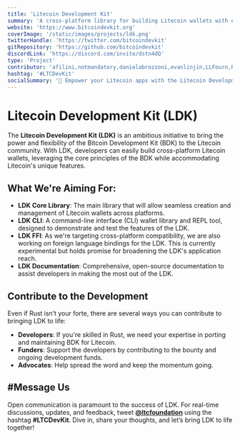 ```yaml
---
title: 'Litecoin Development Kit'
summary: 'A cross-platform library for building Litecoin wallets with ease.'
website: 'https://www.bitcoindevkit.org'
coverImage: '/static/images/projects/ldk.png'
twitterHandle: 'https://twitter.com/bitcoindevkit'
gitRepository: 'https://github.com/bitcoindevkit'
discordLink: 'https://discord.com/invite/dstn4dQ'
type: 'Project'
contributor: 'afilini,notmandatory,danielabrozzoni,evanlinjin,LLFourn,RajarshiMaitra'
hashtag: '#LTCDevKit'
socialSummary: '💼 Empower your Litecoin apps with the Litecoin Development Kit! Build cross-platform wallets effortlessly. Developers, funders, advocates – we need you! Shape the future with LTCDevKit. Explore now: '
---
```


# Litecoin Development Kit (LDK)

The **Litecoin Development Kit (LDK)** is an ambitious initiative to bring the power and flexibility of the Bitcoin Development Kit (BDK) to the Litecoin community. With LDK, developers can easily build cross-platform Litecoin wallets, leveraging the core principles of the BDK while accommodating Litecoin's unique features.

## What We're Aiming For:

- **LDK Core Library**: The main library that will allow seamless creation and management of Litecoin wallets across platforms.
- **LDK CLI**: A command-line interface (CLI) wallet library and REPL tool, designed to demonstrate and test the features of the LDK.
- **LDK FFI**: As we're targeting cross-platform compatibility, we are also working on foreign language bindings for the LDK. This is currently experimental but holds promise for broadening the LDK's application reach.
- **LDK Documentation**: Comprehensive, open-source documentation to assist developers in making the most out of the LDK.

## Contribute to the Development

Even if Rust isn’t your forte, there are several ways you can contribute to bringing LDK to life:

- **Developers**: If you're skilled in Rust, we need your expertise in porting and maintaining BDK for Litecoin.
- **Funders**: Support the developers by contributing to the bounty and ongoing development funds.
- **Advocates**: Help spread the word and keep the momentum going.

## #Message Us

Open communication is paramount to the success of LDK. For real-time discussions, updates, and feedback, tweet **[@ltcfoundation](https://twitter.com/ltcfoundation)** using the hashtag **#LTCDevKit**. Dive in, share your thoughts, and let’s bring LDK to life together!
